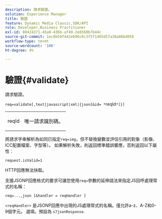 ```yaml
---
description: 請求驗證。
solution: Experience Manager
title: 驗證
feature: Dynamic Media Classic,SDK/API
role: Developer,Business Practitioner
exl-id: 88424371-45a0-43bb-af49-2e8568b7b44c
source-git-commit: 1ec8b59f442eb96c6c3f5f1405d57a38a86bd056
workflow-type: tm+mt
source-wordcount: '106'
ht-degree: 4%

---
```


# 驗證{#validate}

請求驗證。

`req=validate[,text|javascript|xml|{json[&id= *`reqId`*]}]`

<table id="simpletable_F214CDA7580A46C0B5CF14CF13AA9B0A"> 
 <tr class="strow"> 
  <td class="stentry"> <p><span class="codeph"><span class="varname"> reqId</span> </span> </p> </td> 
  <td class="stentry"> <p>唯一請求識別碼。 </p></td> 
 </tr> 
</table>

將請求字串解析為如同已指定`req=img`，但不替換變數並評估引用的對象（影像、ICC配置檔案、字型等）。 如果解析失敗，則返回標準錯誤響應，否則返回以下屬性：

`request.isValid=1`

HTTP回應無法快取。

支援JSONP回應格式的要求可讓您使用`req=`參數的延伸語法來指定JS回呼處理常式的名稱：

`req=...,json [&handler = reqHandler ]`

`<reqHandler>` 是JSONP回應中出現的JS處理常式的名稱。僅允許a-z、A-Z和0-9個字元。 選填。預設為 `s7jsonResponse`.
